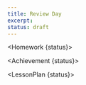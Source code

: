 ```yaml
---
title: Review Day
excerpt:
status: draft
---
```

<script>
	import Homework from "$lib/components/Homework.svelte";
	import LessonPlan from "$lib/components/LessonPlan.svelte";
	import LabTime from "$lib/components/LabTime.svelte";
	import Achievement from "$lib/components/Achievement.svelte";
</script>

<Homework {status}>

</Homework>

<Achievement {status}>

</Achievement>

<LessonPlan {status}>

</LessonPlan>
